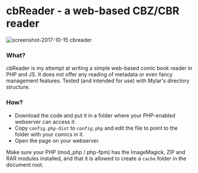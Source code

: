 # cbReader - a web-based CBZ/CBR reader

![screenshot-2017-10-15 cbreader](https://user-images.githubusercontent.com/126137/31585958-9d4544a0-b1ca-11e7-9096-0692ffec9d49.png)

### What?
cbReader is my attempt at writing a simple web-based comic book reader in PHP and JS.
It does not offer any reading of metadata or even fancy management features.
Tested (and intended for use) with Mylar's directory structure.

### How?
* Download the code and put it in a folder where your PHP-enabled webserver can access it. 
* Copy `config.php-dist` to `config.php` and edit the file to point to the folder with your comics in it.
* Open the page on your webserver.

Make sure your PHP (mod_php / php-fpm) has the ImageMagick, ZIP and RAR modules installed, and that it is allowed to create a `cache` folder in the document root.
